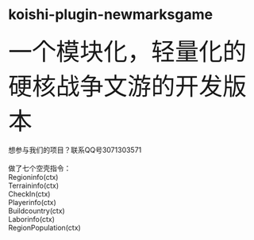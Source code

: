 # koishi-plugin-newmarksgame

<font size=20>一个模块化，轻量化的硬核战争文游的开发版本</font><br><br>想参与我们的项目？联系QQ号3071303571<br><br>做了七个空壳指令：<br>Regioninfo(ctx)<br>Terraininfo(ctx)<br>CheckIn(ctx)<br>Playerinfo(ctx)<br>Buildcountry(ctx)<br>Laborinfo(ctx)<br>RegionPopulation(ctx)